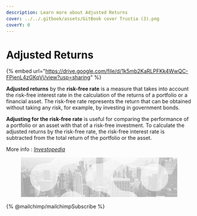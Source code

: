 ```yaml
---
description: Learn more about Adjusted Returns
cover: ../../.gitbook/assets/GitBook cover Trustia (3).png
coverY: 0
---
```


# Adjusted Returns

{% embed url="https://drive.google.com/file/d/1k5mb2KaRLPFKk4WwQC-FPjenL4zGKqVj/view?usp=sharing" %}

**Adjusted returns** by the **risk-free rate** is a measure that takes into account the risk-free interest rate in the calculation of the returns of a portfolio or a financial asset. The risk-free rate represents the return that can be obtained without taking any risk, for example, by investing in government bonds.

**Adjusting for the risk-free rate** is useful for comparing the performance of a portfolio or an asset with that of a risk-free investment. To calculate the adjusted returns by the risk-free rate, the risk-free interest rate is subtracted from the total return of the portfolio or the asset.

More info : [_Investopedia_](https://www.investopedia.com/terms/r/riskadjustedreturn.asp)

<figure><img src="../../.gitbook/assets/bgfooter.webp" alt=""><figcaption></figcaption></figure>

{% @mailchimp/mailchimpSubscribe %}
